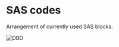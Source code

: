 # SAS codes
Arrangement of currently used SAS blocks.

![DBD](https://github.com/user-attachments/assets/ec933b3e-7235-4e74-85cb-ed71544703a1)
